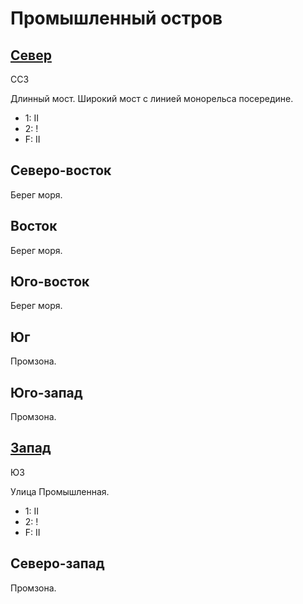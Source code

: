 # Промышленный остров

## [Север](./10615075.md)

ССЗ

Длинный мост.
Широкий мост с линией монорельса посередине.

* 1:    II
* 2:    !
* F:    II

## Северо-восток

Берег моря.

## Восток

Берег моря.

## Юго-восток

Берег моря.

## Юг

Промзона.

## Юго-запад

Промзона.

## [Запад](./585145.md)

ЮЗ

Улица Промышленная.

* 1:    II
* 2:    !
* F:    II

## Северо-запад

Промзона.
